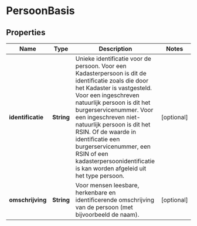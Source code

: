# PersoonBasis

## Properties
Name | Type | Description | Notes
------------ | ------------- | ------------- | -------------
**identificatie** | **String** | Unieke identificatie voor de persoon. Voor een Kadasterpersoon is dit de identificatie zoals die door het Kadaster is vastgesteld. Voor een ingeschreven natuurlijk persoon is dit het burgerservicenummer. Voor een ingeschreven niet-natuurlijk persoon is dit het RSIN. Of de waarde in identificatie een burgerservicenummer, een RSIN of een kadasterpersoonidentificatie is kan worden afgeleid uit het type persoon. |  [optional]
**omschrijving** | **String** | Voor mensen leesbare, herkenbare en identificerende omschrijving van de persoon (met bijvoorbeeld de naam). |  [optional]
